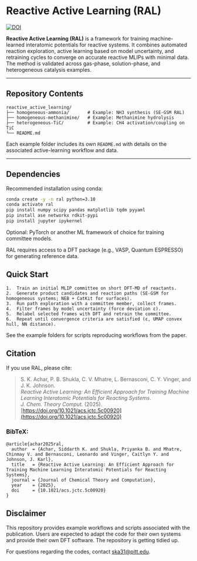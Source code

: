# Reactive Active Learning (RAL)

[![DOI](https://img.shields.io/badge/DOI-10.1021%2Facs.jctc.5c00920-blue)](https://doi.org/10.1021/acs.jctc.5c00920)

**Reactive Active Learning (RAL)** is a framework for training machine-learned interatomic potentials for reactive systems. It combines automated reaction exploration, active learning based on model uncertainty, and retraining cycles to converge on accurate reactive MLIPs with minimal data. The method is validated across gas-phase, solution-phase, and heterogeneous catalysis examples.

---

## Repository Contents
```
reactive_active_learning/
├── homogeneous-ammonia/       # Example: NH3 synthesis (SE-GSM RAL)
├── homogeneous-methanimine/   # Example: Methanimine hydrolysis
├── heterogeneous-TiC/         # Example: CH4 activation/coupling on TiC
└── README.md
```

Each example folder includes its own `README.md` with details on the associated active-learning workflow and data.

---

## Dependencies

Recommended installation using conda:

```bash
conda create -y -n ral python=3.10
conda activate ral
pip install numpy scipy pandas matplotlib tqdm pyyaml
pip install ase networkx rdkit-pypi
pip install jupyter ipykernel
```
Optional: PyTorch or another ML framework of choice for training committee models.

RAL requires access to a DFT package (e.g., VASP, Quantum ESPRESSO) for generating reference data.

## Quick Start

	1.	Train an initial MLIP committee on short DFT-MD of reactants.
	2.	Generate product candidates and reaction paths (SE-GSM for homogeneous systems; NEB + CatKit for surfaces).
	3.	Run path exploration with a committee member, collect frames.
	4.	Filter frames by model uncertainty (force deviation ε).
	5.	Relabel selected frames with DFT and retrain the committee.
	6.	Repeat until convergence criteria are satisfied (ε, UMAP convex hull, NN distance).

See the example folders for scripts reproducing workflows from the paper.

## Citation

If you use RAL, please cite:

> S. K. Achar, P. B. Shukla, C. V. Mhatre, L. Bernasconi, C. Y. Vinger, and J. K. Johnson.  
> *Reactive Active Learning: An Efficient Approach for Training Machine Learning Interatomic Potentials for Reacting Systems*.  
> *J. Chem. Theory Comput.* (2025). [https://doi.org/10.1021/acs.jctc.5c00920](https://doi.org/10.1021/acs.jctc.5c00920)

### BibTeX:
```
@article{achar2025ral,
  author  = {Achar, Siddarth K. and Shukla, Priyanka B. and Mhatre, Chinmay V. and Bernasconi, Leonardo and Vinger, Caitlyn Y. and Johnson, J. Karl},
  title   = {Reactive Active Learning: An Efficient Approach for Training Machine Learning Interatomic Potentials for Reacting Systems},
  journal = {Journal of Chemical Theory and Computation},
  year    = {2025},
  doi     = {10.1021/acs.jctc.5c00920}
}
```

## Disclaimer

This repository provides example workflows and scripts associated with the publication. Users are expected to adapt the code for their own systems and provide their own DFT software. The repository is getting tidied up.

For questions regarding the codes, contact ska31@pitt.edu.
